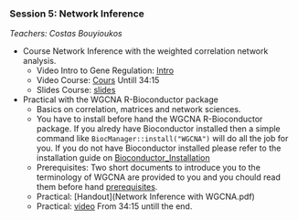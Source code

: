 ### Session 5: Network Inference

*Teachers: Costas Bouyioukos*

- Course Network Inference with the weighted correlation network analysis.
    - Video Intro to Gene Regulation: [Intro](https://www.youtube.com/watch?v=_-ikACMbbxE&feature=youtu.be&t=2250)
    - Video Course: [Cours](https://www.youtube.com/watch?v=2f6UubLLoUk) Untill 34:15
    - Slides Course: [slides]()
- Practical with the WGCNA R-Bioconductor package
    - Basics on correlation, matrices and network sciences.
    - You have to install before hand the WGCNA R-Bioconductor package. If you alredy have Bioconductor installed then a simple command like `BiocManager::install("WGCNA")` will do all the job for you. If you do not have Bioconductor installed please refer to the installation guide on [Bioconductor\_Installation](http://bioconductor.org/install/)
    - Prerequisites: Two short documents to introduce you to the terminology of WGCNA are provided to you and you chould read them before hand [prerequisites](prerequisites).
    - Practical: [Handout](Network Inference with WGCNA.pdf)
    - Practical: [video](https://www.youtube.com/watch?v=2f6UubLLoUk&t=2054) From 34:15 untill the end.

